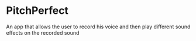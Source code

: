 # PitchPerfect

An app that allows the user to record his voice and then play different sound effects on the recorded sound
